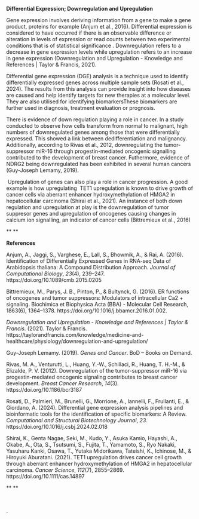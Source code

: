 **Differential Expression; Downregulation and Upregulation**

Gene expression involves deriving information from a gene to make a gene product, proteins for example (Anjum et al., 2016). Differential expression is considered to have occurred if there is an observable difference or alteration in levels of expression or read counts between two experimental conditions that is of statistical significance <a id="_Hlk176373100"></a>. Downregulation refers to a decrease in gene expression levels while upregulation refers to an increase in gene expression (Downregulation and Upregulation - Knowledge and References | Taylor & Francis, 2021).

Differential gene expression (DGE) analysis is a technique used to identify differentially expressed genes across multiple sample sets (Rosati et al., 2024). The results from this analysis can provide insight into how diseases are caused and help identify targets for new therapies at a molecular level. They are also utilised for identifying biomarkers<a id="_Hlk176373898"></a>These biomarkers are further used in diagnosis, treatment evaluation or prognosis.

There is evidence of down regulation playing a role in cancer. In a study conducted to observe how cells transform from normal to malignant, high numbers of downregulated genes among those that were differentially expressed. This showed a link between dedifferentiation and malignancy. Additionally, according to Rivas et al., 2012, downregulating the tumor-suppressor miR-16 through progestin-mediated oncogenic signalling contributed to the development of breast cancer. Futhermore, evidence of NDRG2 being downregulated has been exhibited in several human cancers (Guy-Joseph Lemamy, 2019).

 Upregulation of genes can also play a role in cancer progression. A good example is how upregulating  TET1 upregulation is known to drive growth of cancer cells via aberrant enhancer hydroxymethylation of HMGA2 in hepatocellular carcinoma (Shirai et al., 2021). An instance of both down regulation and upregulation at play is the downregulation of tumor suppresor genes and upregulation of oncogenes causing changes in calcium ion signalling, an indicator of cancer cells (Bittremieux et al., 2016)

** **

**References**

Anjum, A., Jaggi, S., Varghese, E., Lall, S., Bhowmik, A., & Rai, A. (2016). Identification of Differentially Expressed Genes in RNA-seq Data of Arabidopsis thaliana: A Compound Distribution Approach. _Journal of Computational Biology_, _23_(4), 239–247. https\://doi.org/10.1089/cmb.2015.0205

Bittremieux, M., Parys, J. B., Pinton, P., & Bultynck, G. (2016). ER functions of oncogenes and tumor suppressors: Modulators of intracellular Ca2 + signaling. Biochimica et Biophysica Acta (BBA) - Molecular Cell Research, 1863(6), 1364–1378. https\://doi.org/10.1016/j.bbamcr.2016.01.002.

_Downregulation and Upregulation - Knowledge and References | Taylor & Francis_. (2021). Taylor & Francis. https\://taylorandfrancis.com/knowledge/medicine-and-healthcare/physiology/downregulation-and-upregulation/

Guy-Joseph Lemamy. (2019). _Genes and Cancer_. BoD – Books on Demand.

Rivas, M. A., Venturutti, L., Huang, Y.-W., Schillaci, R., Huang, T. H.-M., & Elizalde, P. V. (2012). Downregulation of the tumor-suppressor miR-16 via progestin-mediated oncogenic signaling contributes to breast cancer development. _Breast Cancer Research_, _14_(3). https\://doi.org/10.1186/bcr3187

Rosati, D., Palmieri, M., Brunelli, G., Morrione, A., Iannelli, F., Frullanti, E., & Giordano, A. (2024). Differential gene expression analysis pipelines and bioinformatic tools for the identification of specific biomarkers: A Review. _Computational and Structural Biotechnology Journal_, _23_. https\://doi.org/10.1016/j.csbj.2024.02.018

Shirai, K., Genta Nagae, Seki, M., Kudo, Y., Asuka Kamio, Hayashi, A., Okabe, A., Ota, S., Tsutsumi, S., Fujita, T., Yamamoto, S., Ryo Nakaki, Yasuharu Kanki, Osawa, T., Yutaka Midorikawa, Tateishi, K., Ichinose, M., & Hiroyuki Aburatani. (2021). TET1 upregulation drives cancer cell growth through aberrant enhancer hydroxymethylation of HMGA2 in hepatocellular carcinoma. _Cancer Science_, _112_(7), 2855–2869. https\://doi.org/10.1111/cas.14897

** **

 

.
